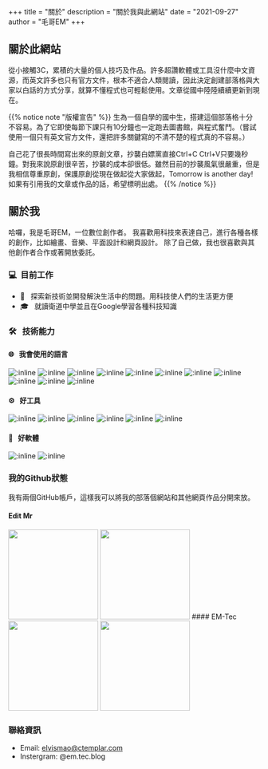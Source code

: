 +++
title = "關於"
description = "關於我與此網站"
date = "2021-09-27"
author = "毛哥EM"
+++
## 關於此網站

從小接觸3C，累積的大量的個人技巧及作品。許多超讚軟體或工具沒什麼中文資源，而英文許多也只有官方文件，根本不適合人類閱讀，因此決定創建部落格與大家以白話的方式分享，就算不懂程式也可輕鬆使用。文章從國中陸陸續續更新到現在。

{{% notice note "版權宣告" %}}
生為一個自學的國中生，搭建這個部落格十分不容易。為了它即使每節下課只有10分鐘也一定跑去圖書館，與程式奮鬥。（嘗試使用一個只有英文官方文件，還把許多關鍵寫的不清不楚的程式真的不容易。）

自己花了很長時間寫出來的原創文章，抄襲白嫖黨直接Ctrl+C Ctrl+V只要幾秒鐘。對我來說原創很辛苦，抄襲的成本卻很低。雖然目前的抄襲風氣很嚴重，但是我相信尊重原創，保護原創從現在做起從大家做起，Tomorrow is another day! 如果有引用我的文章或作品的話，希望標明出處。
{{% /notice %}}

## 關於我

哈囉，我是毛哥EM，一位數位創作者。 我喜歡用科技來表達自己，進行各種各樣的創作，比如繪畫、音樂、平面設計和網頁設計。 除了自己做，我也很喜歡與其他創作者合作或著開放委託。

### 💻 &nbsp;目前工作

- 🤔 &nbsp; 探索新技術並開發解決生活中的問題。用科技使人們的生活更方便
- 🎓 &nbsp; 就讀衛道中學並且在Google學習各種科技知識

### 🛠 &nbsp; 技術能力

#### 🌐 &nbsp; 我會使用的語言

  ![:inline](https://img.shields.io/badge/-HTML-333333?style=flat&logo=HTML5)
  ![:inline](https://img.shields.io/badge/-CSS-333333?style=flat&logo=CSS3&logoColor=1572B6)
  ![:inline](https://img.shields.io/badge/-JavaScript-333333?style=flat&logo=javascript)
  ![:inline](https://img.shields.io/badge/-Node.js-333333?style=flat&logo=node.js)
  ![:inline](https://img.shields.io/badge/-ReactTypeScript-333333?style=flat&logo=typescript)
  ![:inline](https://img.shields.io/badge/-Discord.js-333333?style=flat&logo=discord.js)
  ![:inline](https://img.shields.io/badge/-PHP-333333?style=flat&logo=php)
  ![:inline](https://img.shields.io/badge/-C++-333333?style=flat&logo=C)
  ![:inline](https://img.shields.io/badge/-C%23-333333?style=flat&logo=c#)
  ![:inline](https://img.shields.io/badge/-Markdown-333333?style=flat&logo=markdown)
  ![:inline](https://img.shields.io/badge/-Go-333333?style=flat&logo=go)

#### ⚙️ &nbsp; 好工具

  ![:inline](https://img.shields.io/badge/-Git-333333?style=flat&logo=git)
  ![:inline](https://img.shields.io/badge/-GitHub-333333?style=flat&logo=github)
  ![:inline](https://img.shields.io/badge/-Heroku-333333?style=flat&logo=heroku)
  ![:inline](https://img.shields.io/badge/-Google_Cloud_Platform-333333?style=flat&logo=google-cloud)
  ![:inline](https://img.shields.io/badge/-WordPress-333333?style=flat&logo=wordpress)
  ![:inline](https://img.shields.io/badge/-Termux-333333?style=flat&logo=termux)

#### 🔧 &nbsp; 好軟體

  ![:inline](https://img.shields.io/badge/-Visual%20Studio%20Code-333333?style=flat&logo=visual-studio-code&logoColor=007ACC)
  ![:inline](https://img.shields.io/badge/-Sublime%20Text-333333?style=flat&logo=sublime-text)

### 我的Github狀態

我有兩個GitHub帳戶，這樣我可以將我的部落個網站和其他網頁作品分開來放。

#### Edit Mr

  <img height="180em" src="https://github-readme-stats.vercel.app/api?username=Edit-Mr&show_icons=true&theme=radical" />
  <img height="180em" src="https://github-readme-stats-eight-theta.vercel.app/api/top-langs/?username=Edit-Mr&theme=radical&layout=compact&exclude_lang=java+r" />
#### EM-Tec
  <img height="180em" src="https://github-readme-stats.vercel.app/api?username=EM-Tec&show_icons=true&theme=radical" />
  <img height="180em" src="https://github-readme-stats-eight-theta.vercel.app/api/top-langs/?username=EM-Tec&theme=radical&layout=compact&exclude_lang=java+r" />

### 聯絡資訊

- Email: elvismao@ctemplar.com
- Instergram: @em.tec.blog
